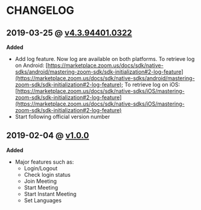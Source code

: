 # CHANGELOG

## 2019-03-25 @ [v4.3.94401.0322](https://github.com/zoom/zoom-sdk-ionic/releases/tag/v4.3.94401.0322)

**Added**

* Add log feature. Now log are available on both platforms. To retrieve log on Android: [https://marketplace.zoom.us/docs/sdk/native-sdks/android/mastering-zoom-sdk/sdk-initialization#2-log-feature](https://marketplace.zoom.us/docs/sdk/native-sdks/android/mastering-zoom-sdk/sdk-initialization#2-log-feature); To retrieve log on iOS: [https://marketplace.zoom.us/docs/sdk/native-sdks/iOS/mastering-zoom-sdk/sdk-initialization#2-log-feature](https://marketplace.zoom.us/docs/sdk/native-sdks/iOS/mastering-zoom-sdk/sdk-initialization#2-log-feature)
* Start following official version number


## 2019-02-04 @ [v1.0.0](https://github.com/zoom/zoom-sdk-ionic/releases/tag/1.0.0)

**Added**

* Major features such as:
	* Login/Logout
	* Check login status
	* Join Meeting
	* Start Meeting
	* Start Instant Meeting
	* Set Languages
